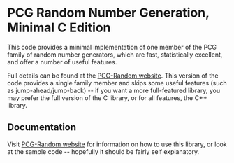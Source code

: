 # PCG Random Number Generation, Minimal C Edition

[PCG-Random website]: http://www.pcg-random.org

This code provides a minimal implementation of one member of the PCG family
of random number generators, which are fast, statistically excellent,
and offer a number of useful features.

Full details can be found at the [PCG-Random website].  This version
of the code provides a single family member and skips some useful features
(such as jump-ahead/jump-back) -- if you want a more full-featured library, 
you may prefer the full version of the C library, or for all features,
the C++ library.

## Documentation

Visit [PCG-Random website] for information on how to use this library, or look
at the sample code -- hopefully it should be fairly self explanatory.